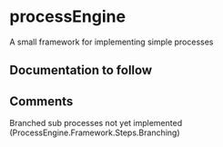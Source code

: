 # processEngine
A small framework for implementing simple processes

## Documentation to follow

## Comments
Branched sub processes not yet implemented (ProcessEngine.Framework.Steps.Branching)
